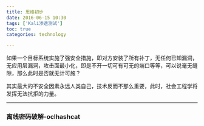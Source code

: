 ```yaml
---
title: 思维初步
date: 2016-06-15 10:30
tags: ['Kali渗透测试']
toc: true
categories: technology

---
```

如果一个目标系统实施了强安全措施，即对方安装了所有补丁，无任何已知漏洞，无应用层漏洞，攻击面最小化，即是不开一切可有可无的端口等等，可以说毫无缝隙，那么此时是否就无计可施？

其实最大的不安全因素永远人类自己，技术反而不那么重要，此时，社会工程学将发挥无法抗拒的力量。

---
### 离线密码破解-oclhashcat


